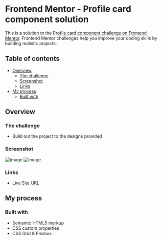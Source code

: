 # Frontend Mentor - Profile card component solution

This is a solution to the [Profile card component challenge on Frontend Mentor](https://www.frontendmentor.io/challenges/stats-preview-card-component-8JqbgoU62). Frontend Mentor challenges help you improve your coding skills by building realistic projects. 

## Table of contents

- [Overview](#overview)
  - [The challenge](#the-challenge)
  - [Screenshot](#screenshot)
  - [Links](#links)
- [My process](#my-process)
  - [Built with](#built-with)

## Overview

### The challenge

- Build out the project to the designs provided

### Screenshot

![image](https://user-images.githubusercontent.com/71193719/121100783-e7bd4d00-c7d0-11eb-9681-05aa586d3927.png)
![image](https://user-images.githubusercontent.com/71193719/121100844-06234880-c7d1-11eb-8955-d75fd3073951.png)


### Links

- [Live Site URL](https://mariagabs.github.io/preview-card/)

## My process

### Built with

- Semantic HTML5 markup
- CSS custom properties
- CSS Grid & Flexbox
